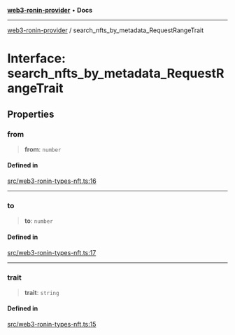 [**web3-ronin-provider**](../README.md) • **Docs**

***

[web3-ronin-provider](../globals.md) / search\_nfts\_by\_metadata\_RequestRangeTrait

# Interface: search\_nfts\_by\_metadata\_RequestRangeTrait

## Properties

### from

> **from**: `number`

#### Defined in

[src/web3-ronin-types-nft.ts:16](https://github.com/chuacw/web3-ronin-provider/blob/dab3da736520006c9aeb4dab1fb5f7a56228c341/src/web3-ronin-types-nft.ts#L16)

***

### to

> **to**: `number`

#### Defined in

[src/web3-ronin-types-nft.ts:17](https://github.com/chuacw/web3-ronin-provider/blob/dab3da736520006c9aeb4dab1fb5f7a56228c341/src/web3-ronin-types-nft.ts#L17)

***

### trait

> **trait**: `string`

#### Defined in

[src/web3-ronin-types-nft.ts:15](https://github.com/chuacw/web3-ronin-provider/blob/dab3da736520006c9aeb4dab1fb5f7a56228c341/src/web3-ronin-types-nft.ts#L15)
